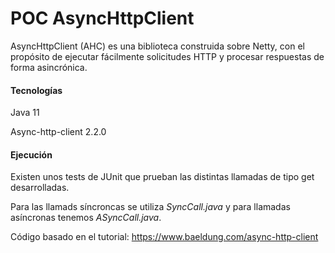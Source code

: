 # POC AsyncHttpClient
AsyncHttpClient (AHC) es una biblioteca construida sobre Netty, con el propósito de ejecutar fácilmente solicitudes HTTP 
y procesar respuestas de forma asincrónica.
#### Tecnologías
Java 11

Async-http-client 2.2.0

#### Ejecución
Existen unos tests de JUnit que prueban las distintas llamadas de tipo get desarrolladas.

Para las llamads síncroncas se utiliza *SyncCall.java* y para llamadas asíncronas tenemos *ASyncCall.java*.

Código basado en el tutorial: https://www.baeldung.com/async-http-client 